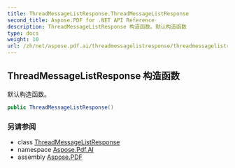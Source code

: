 ```yaml
---
title: ThreadMessageListResponse.ThreadMessageListResponse
second_title: Aspose.PDF for .NET API Reference
description: ThreadMessageListResponse 构造函数。默认构造函数
type: docs
weight: 10
url: /zh/net/aspose.pdf.ai/threadmessagelistresponse/threadmessagelistresponse/
---
```

## ThreadMessageListResponse 构造函数

默认构造函数。

```csharp
public ThreadMessageListResponse()
```

### 另请参阅

* class [ThreadMessageListResponse](../)
* namespace [Aspose.Pdf.AI](../../../aspose.pdf.ai/)
* assembly [Aspose.PDF](../../../)